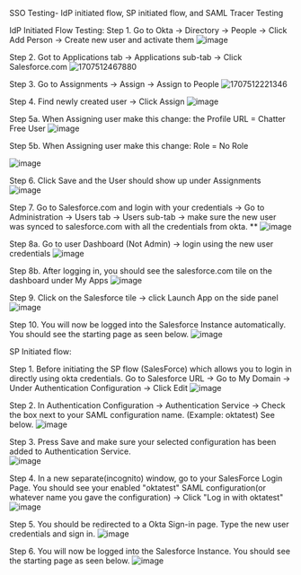SSO Testing- IdP initiated flow, SP initiated flow, and SAML Tracer Testing


IdP Initiated Flow Testing:
Step 1. Go to Okta -> Directory -> People -> Click Add Person -> Create new user and activate them 
![image](https://github.com/user-attachments/assets/c4d2e72d-277b-4623-8acc-0d76d90534ba)

Step 2. Got to Applications tab -> Applications sub-tab -> Click Salesforce.com
![1707512467880](https://github.com/user-attachments/assets/9278a5c3-e2dd-4953-aec5-dc2acc22326e)

Step 3. Go to Assignments -> Assign -> Assign to People
![1707512221346](https://github.com/user-attachments/assets/596a33f5-0d54-49c9-8607-eb35f0793ba7)

Step 4. Find newly created user -> Click Assign
![image](https://github.com/user-attachments/assets/8ade1646-2a17-43a6-acf6-ce70fac76dc6)

Step 5a. When Assigning user make this change: the Profile URL = Chatter Free User 
![image](https://github.com/user-attachments/assets/61af9849-8729-42df-a138-14111413a24a)

Step 5b. When Assigning user make this change: Role = No Role

![image](https://github.com/user-attachments/assets/1aedcda8-1531-4525-841b-4215594ca9be)

Step 6. Click Save and the User should show up under Assignments 
![image](https://github.com/user-attachments/assets/acc3dc02-0350-4774-87c3-03687f67b802)

Step 7. Go to Salesforce.com and login with your credentials -> Go to Administration -> Users tab  -> Users sub-tab -> make sure the new user was synced to salesforce.com with all the credentials from okta. **
![image](https://github.com/user-attachments/assets/3126d4bd-ba45-4483-aa67-e0c70370fd2d)

Step 8a. Go to user Dashboard (Not Admin) -> login using the new user credentials
![image](https://github.com/user-attachments/assets/e9e6f0fe-e423-4c6d-960f-6984d196e1d8)

Step 8b. After logging in, you should see the salesforce.com tile on the dashboard under My Apps
![image](https://github.com/user-attachments/assets/941c888a-e4ee-4f8a-9c70-37aebe3aec3d)

Step 9. Click on the Salesforce tile -> click Launch App on the side panel
![image](https://github.com/user-attachments/assets/52c8b5a9-c199-4be8-9acc-68da64647434)


Step 10. You will now be logged into the Salesforce Instance automatically. You should see the starting page as seen below.
![image](https://github.com/user-attachments/assets/e24db6e6-97c3-4130-bfbb-036872e9634c)

SP Initiated flow:

Step 1. Before initiating the SP flow (SalesForce) which allows you to login in directly using okta credentials. Go to Salesforce URL -> Go to My Domain -> Under Authentication Configuration -> Click Edit
![image](https://github.com/user-attachments/assets/287e4f7b-1e23-4fb5-bad6-34c3f82e7c2b)

Step 2. In Authentication Configuration -> Authentication Service -> Check the box next to your SAML configuration name. (Example: oktatest) See below. 
![image](https://github.com/user-attachments/assets/e5da8a18-ae59-4869-b1e3-949a51e2bef2)

Step 3. Press Save and make sure your selected configuration has been added to Authentication Service.  
![image](https://github.com/user-attachments/assets/e4142543-c17c-4e22-bc9c-e9da8e479af3)

Step 4. In a new separate(incognito) window, go to your SalesForce Login Page. You should see your enabled "oktatest" SAML configuration(or whatever name you gave the configuration) -> Click "Log in with oktatest" 
![image](https://github.com/user-attachments/assets/6e2cd913-eff8-4f82-aac6-0048b8d6c4de)

Step 5. You should be redirected to a Okta Sign-in page. Type the new user credentials and sign in.
![image](https://github.com/user-attachments/assets/f076522b-b56b-480b-8282-d0dd38f5f0f5)

Step 6. You will now be logged into the Salesforce Instance. You should see the starting page as seen below.
![image](https://github.com/user-attachments/assets/83664e81-4085-4660-8b6f-1842e4680bc4)


